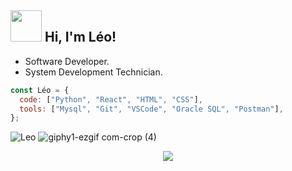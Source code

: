 ## <img src="https://media.giphy.com/media/VgCDAzcKvsR6OM0uWg/giphy.gif" width="50"> Hi, I'm Léo!

- Software Developer.
- System Development Technician.




```javascript
const Léo = {
  code: ["Python", "React", "HTML", "CSS"],
  tools: ["Mysql", "Git", "VSCode", "Oracle SQL", "Postman"],
};


```

  <img src="https://github-readme-streak-stats.herokuapp.com/?user=LeoHeringer&theme=tokyonight" alt="Leo" /> ![giphy1-ezgif com-crop (4)](https://github.com/LeoHeringer/leoheringer/assets/69641220/0d0b0941-7e9e-4488-a13b-a09128204d20)


<p align="center">
  <a href="https://skillicons.dev">
    <img src="https://skillicons.dev/icons?i=python,django,react,html,css,mysql,vscode,postman" />
  </a>
</p>
